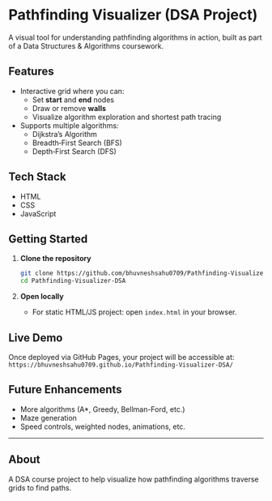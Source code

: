 # Pathfinding Visualizer (DSA Project)

A visual tool for understanding pathfinding algorithms in action, built as part of a Data Structures & Algorithms coursework.

## Features
- Interactive grid where you can:
  - Set **start** and **end** nodes
  - Draw or remove **walls**
  - Visualize algorithm exploration and shortest path tracing
- Supports multiple algorithms:
  - Dijkstra’s Algorithm
  - Breadth‑First Search (BFS)
  - Depth‑First Search (DFS)

## Tech Stack
- HTML
- CSS
- JavaScript

## Getting Started

1. **Clone the repository**
    ```bash
    git clone https://github.com/bhuvneshsahu0709/Pathfinding-Visualizer-DSA.git
    cd Pathfinding-Visualizer-DSA
    ```

2. **Open locally**
    - For static HTML/JS project: open `index.html` in your browser.

## Live Demo
Once deployed via GitHub Pages, your project will be accessible at:
`https://bhuvneshsahu0709.github.io/Pathfinding-Visualizer-DSA/`

## Future Enhancements
- More algorithms (A*, Greedy, Bellman-Ford, etc.)
- Maze generation
- Speed controls, weighted nodes, animations, etc.

---

## About
A DSA course project to help visualize how pathfinding algorithms traverse grids to find paths.
